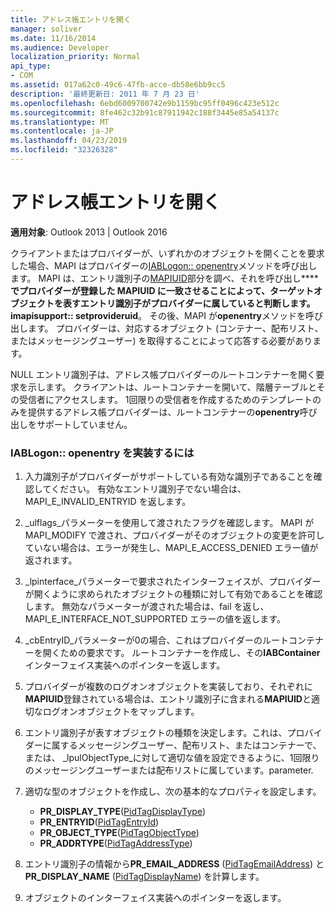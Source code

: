 ```yaml
---
title: アドレス帳エントリを開く
manager: soliver
ms.date: 11/16/2014
ms.audience: Developer
localization_priority: Normal
api_type:
- COM
ms.assetid: 017a62c0-49c6-47fb-acce-db58e6bb9cc5
description: '最終更新日: 2011 年 7 月 23 日'
ms.openlocfilehash: 6ebd6009700742e9b1159bc95ff0496c423e512c
ms.sourcegitcommit: 8fe462c32b91c87911942c188f3445e85a54137c
ms.translationtype: MT
ms.contentlocale: ja-JP
ms.lasthandoff: 04/23/2019
ms.locfileid: "32326328"
---
```

# <a name="opening-address-book-entries"></a>アドレス帳エントリを開く

**適用対象**: Outlook 2013 | Outlook 2016 
  
クライアントまたはプロバイダーが、いずれかのオブジェクトを開くことを要求した場合、MAPI はプロバイダーの[IABLogon:: openentry](iablogon-openentry.md)メソッドを呼び出します。 MAPI は、エントリ識別子の[MAPIUID](mapiuid.md)部分を調べ、それを呼び出し**** **でプロバイダーが登録した MAPIUID に一致させることによって、ターゲットオブジェクトを表すエントリ識別子がプロバイダーに属していると判断します。imapisupport:: setprovideruid**。 その後、MAPI が**openentry**メソッドを呼び出します。 プロバイダーは、対応するオブジェクト (コンテナー、配布リスト、またはメッセージングユーザー) を取得することによって応答する必要があります。 
  
NULL エントリ識別子は、アドレス帳プロバイダーのルートコンテナーを開く要求を示します。 クライアントは、ルートコンテナーを開いて、階層テーブルとその受信者にアクセスします。 1回限りの受信者を作成するためのテンプレートのみを提供するアドレス帳プロバイダーは、ルートコンテナーの**openentry**呼び出しをサポートしていません。 
  
### <a name="to-implement-iablogonopenentry"></a>IABLogon:: openentry を実装するには
  
1. 入力識別子がプロバイダーがサポートしている有効な識別子であることを確認してください。 有効なエントリ識別子でない場合は、MAPI_E_INVALID_ENTRYID を返します。 
    
2. _ulflags_パラメーターを使用して渡されたフラグを確認します。 MAPI が MAPI_MODIFY で渡され、プロバイダーがそのオブジェクトの変更を許可していない場合は、エラーが発生し、MAPI_E_ACCESS_DENIED エラー値が返されます。 
    
3. _lpinterface_パラメーターで要求されたインターフェイスが、プロバイダーが開くように求められたオブジェクトの種類に対して有効であることを確認します。 無効なパラメーターが渡された場合は、fail を返し、MAPI_E_INTERFACE_NOT_SUPPORTED エラーの値を返します。 
    
4. _cbEntryID_パラメーターが0の場合、これはプロバイダーのルートコンテナーを開くための要求です。 ルートコンテナーを作成し、その**IABContainer**インターフェイス実装へのポインターを返します。 
    
5. プロバイダーが複数のログオンオブジェクトを実装しており、それぞれに**MAPIUID**登録されている場合は、エントリ識別子に含まれる**MAPIUID**と適切なログオンオブジェクトをマップします。 
    
6. エントリ識別子が表すオブジェクトの種類を決定します。これは、プロバイダーに属するメッセージングユーザー、配布リスト、またはコンテナーで、または、 _lpulObjectType_に対して適切な値を設定できるように、1回限りのメッセージングユーザーまたは配布リストに属しています。parameter. 
    
7. 適切な型のオブジェクトを作成し、次の基本的なプロパティを設定します。
    
    - **PR_DISPLAY_TYPE**([PidTagDisplayType](pidtagdisplaytype-canonical-property.md))
    - **PR_ENTRYID**([PidTagEntryId](pidtagentryid-canonical-property.md))
    - **PR_OBJECT_TYPE**([PidTagObjectType](pidtagobjecttype-canonical-property.md))
    - **PR_ADDRTYPE**([PidTagAddressType](pidtagaddresstype-canonical-property.md))
    
8. エントリ識別子の情報から**PR_EMAIL_ADDRESS** ([PidTagEmailAddress](pidtagemailaddress-canonical-property.md)) と**PR_DISPLAY_NAME** ([PidTagDisplayName](pidtagdisplayname-canonical-property.md)) を計算します。
    
9. オブジェクトのインターフェイス実装へのポインターを返します。 
    

